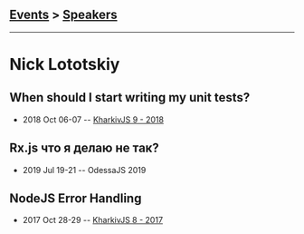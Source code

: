 ## [Events](../README.md) > [Speakers](../speakers.md)
---

# Nick Lototskiy

## When should I start writing my unit tests?
- 2018 Oct 06-07 -- [KharkivJS 9 - 2018](https://www.youtube.com/watch?v=LpE4vuJnCcA)    
## Rx.js что я делаю не так?
- 2019 Jul 19-21 -- OdessaJS 2019    
## NodeJS Error Handling
- 2017 Oct 28-29 -- [KharkivJS 8 - 2017](https://www.youtube.com/watch?v=ytatJN8yYn4)    
